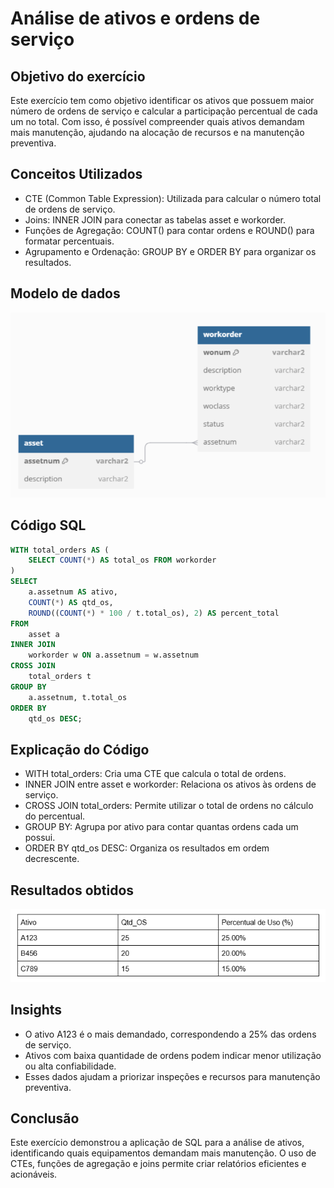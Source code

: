 # Análise de ativos e ordens de serviço

## Objetivo do exercício
Este exercício tem como objetivo identificar os ativos que possuem maior número de ordens de serviço e calcular a participação percentual de cada um no total. Com isso, é possível compreender quais ativos demandam mais manutenção, ajudando na alocação de recursos e na manutenção preventiva.

## Conceitos Utilizados
- CTE (Common Table Expression): Utilizada para calcular o número total de ordens de serviço.
- Joins: INNER JOIN para conectar as tabelas asset e workorder.
- Funções de Agregação: COUNT() para contar ordens e ROUND() para formatar percentuais.
- Agrupamento e Ordenação: GROUP BY e ORDER BY para organizar os resultados.

## Modelo de dados
![Diagrama do Exercício 3](../../assets/images/ex03_der.png)

## Código SQL
```sql
WITH total_orders AS (
    SELECT COUNT(*) AS total_os FROM workorder
)
SELECT
    a.assetnum AS ativo,
    COUNT(*) AS qtd_os,
    ROUND((COUNT(*) * 100 / t.total_os), 2) AS percent_total
FROM
    asset a
INNER JOIN
    workorder w ON a.assetnum = w.assetnum
CROSS JOIN
    total_orders t
GROUP BY
    a.assetnum, t.total_os
ORDER BY
    qtd_os DESC;
```
## Explicação do Código
- WITH total_orders: Cria uma CTE que calcula o total de ordens.
- INNER JOIN entre asset e workorder: Relaciona os ativos às ordens de serviço.
- CROSS JOIN total_orders: Permite utilizar o total de ordens no cálculo do percentual.
- GROUP BY: Agrupa por ativo para contar quantas ordens cada um possui.
- ORDER BY qtd_os DESC: Organiza os resultados em ordem decrescente.

## Resultados obtidos
![Diagrama do Exercício 3](../../assets/images/ex03_results.png)

## Insights
- O ativo A123 é o mais demandado, correspondendo a 25% das ordens de serviço.
- Ativos com baixa quantidade de ordens podem indicar menor utilização ou alta confiabilidade.
- Esses dados ajudam a priorizar inspeções e recursos para manutenção preventiva.

## Conclusão
Este exercício demonstrou a aplicação de SQL para a análise de ativos, identificando quais equipamentos demandam mais manutenção. O uso de CTEs, funções de agregação e joins permite criar relatórios eficientes e acionáveis.
